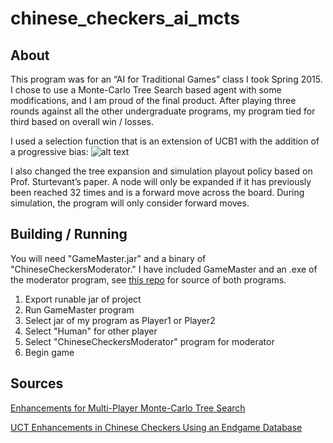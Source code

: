 # chinese_checkers_ai_mcts

## About

This program was for an “AI for Traditional Games” class I took Spring 2015. I chose to use a Monte-Carlo Tree Search based agent with some modifications, and I am proud of the final product. After playing three rounds against all the other undergraduate programs, my program tied for third based on overall win / losses.

I used a selection function that is an extension of UCB1 with the addition of a progressive bias:
![alt text](http://i.imgur.com/aM78hN6.png "Logo Title Text 1")

I also changed the tree expansion and simulation playout policy based on Prof. Sturtevant’s paper. A node will only be expanded if it has previously been reached 32 times and is a forward move across the board. During simulation, the program will only consider forward moves.

## Building / Running

You will need "GameMaster.jar" and a binary of "ChineseCheckersModerator." I have included GameMaster and an .exe of the moderator program, see [this repo](https://github.com/wtmitchell/tradgames) for source of both programs.

1. Export runable jar of project
2. Run GameMaster program
3. Select jar of my program as Player1 or Player2
4. Select "Human" for other player
5. Select "ChineseCheckersModerator" program for moderator
6. Begin game

## Sources

[Enhancements for Multi-Player Monte-Carlo Tree Search](http://bnaic2010.uni.lu/Papers/Category%20B/Nijssen.pdf)

[UCT Enhancements in Chinese Checkers Using an Endgame Database](http://www.cs.du.edu/~sturtevant/papers/UCT-endgame.pdf)

